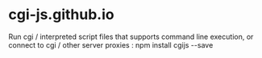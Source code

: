 # cgi-js.github.io
Run cgi / interpreted script files that supports command line execution, or connect to cgi / other server proxies : npm install cgijs --save
